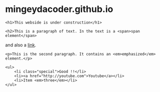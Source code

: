 # mingeydacoder.github.io
<!doctype html>
<html lang="en">
<head>
    <meta charset="utf-8">
    <title>Getting started with CSS</title>
</head>
    <link rel="stylesheet" href="styles.css">
<body>
    
    <h1>This webside is under construction</h1>

    <h2>This is a paragraph of text. In the text is a <span>span element</span>
and also a <a href="http://google.com">link</a>.</h2>

    <p>This is the second paragraph. It contains an <em>emphasized</em> element.</p>

    <ul>
        <li class="special">Good !!</li>
        <li><a href="http://youtube.com">Youtube</a></li>
        <li>Item <em>three</em></li>
    </ul>

</body>

</html>
